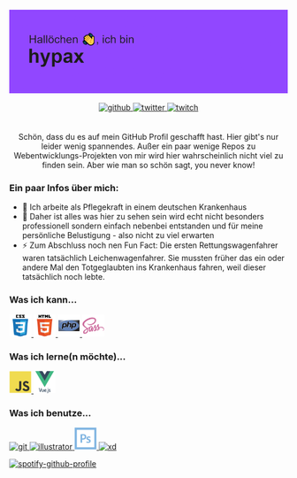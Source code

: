 ![header](https://github.com/hypaxx/hypaxx/blob/main/header.png?raw=true "header")

<div align="center">
<a href="https://github.com/itshypax" target="_blank">
<img src=https://img.shields.io/badge/github-%2324292e.svg?&style=for-the-badge&logo=github&logoColor=white alt=github style="margin-bottom: 5px;" />
</a>
<a href="https://twitter.com/itshypax" target="_blank">
<img src=https://img.shields.io/badge/twitter-%2300acee.svg?&style=for-the-badge&logo=twitter&logoColor=white alt=twitter style="margin-bottom: 5px;" />
</a>
<a href="https://www.twitch.tv/itshypax" target="_blank">
<img src=https://img.shields.io/badge/twitch-9146FF.svg?&style=for-the-badge&logo=twitch&logoColor=white&labelColor=#fff alt=twitch style="margin-bottom: 5px;" />
</a>  
</div> <br />

<p align="center">Schön, dass du es auf mein GitHub Profil geschafft hast. Hier gibt's nur leider wenig spannendes. Außer ein paar wenige Repos zu Webentwicklungs-Projekten von mir wird hier wahrscheinlich nicht viel zu finden sein. Aber wie man so schön sagt, you never know!</p>


### Ein paar Infos über mich:
- 🏥 Ich arbeite als Pflegekraft in einem deutschen Krankenhaus
- 🤔 Daher ist alles was hier zu sehen sein wird echt nicht besonders professionell sondern einfach nebenbei entstanden und für meine persönliche Belustigung - also nicht zu viel erwarten
- ⚡ Zum Abschluss noch nen Fun Fact: Die ersten Rettungswagenfahrer waren tatsächlich Leichenwagenfahrer. Sie mussten früher das ein oder andere Mal den Totgeglaubten ins Krankenhaus fahren, weil dieser tatsächlich noch lebte.

<h3 align="left">Was ich kann...</h3>
<p align="left"> <a href="https://www.w3schools.com/css/" target="_blank" rel="noreferrer"> <img src="https://raw.githubusercontent.com/devicons/devicon/master/icons/css3/css3-original-wordmark.svg" alt="css3" width="40" height="40"/> </a> <a href="https://www.w3.org/html/" target="_blank" rel="noreferrer"> <img src="https://raw.githubusercontent.com/devicons/devicon/master/icons/html5/html5-original-wordmark.svg" alt="html5" width="40" height="40"/> </a> <a href="https://www.php.net" target="_blank" rel="noreferrer"> <img src="https://raw.githubusercontent.com/devicons/devicon/master/icons/php/php-original.svg" alt="php" width="40" height="40"/> </a> <a href="https://sass-lang.com" target="_blank" rel="noreferrer"> <img src="https://raw.githubusercontent.com/devicons/devicon/master/icons/sass/sass-original.svg" alt="sass" width="40" height="40"/> </a> </p>

<h3 align="left">Was ich lerne(n möchte)...</h3>
<p align="left"> <a href="https://developer.mozilla.org/en-US/docs/Web/JavaScript" target="_blank" rel="noreferrer"> <img src="https://raw.githubusercontent.com/devicons/devicon/master/icons/javascript/javascript-original.svg" alt="javascript" width="40" height="40"/> </a> <a href="https://vuejs.org/" target="_blank" rel="noreferrer"> <img src="https://raw.githubusercontent.com/devicons/devicon/master/icons/vuejs/vuejs-original-wordmark.svg" alt="vuejs" width="40" height="40"/> </a> </p>

<h3 align="left">Was ich benutze...</h3>
<p align="left"> <a href="https://git-scm.com/" target="_blank" rel="noreferrer"> <img src="https://www.vectorlogo.zone/logos/git-scm/git-scm-icon.svg" alt="git" width="40" height="40"/> </a> <a href="https://www.adobe.com/in/products/illustrator.html" target="_blank" rel="noreferrer"> <img src="https://www.vectorlogo.zone/logos/adobe_illustrator/adobe_illustrator-icon.svg" alt="illustrator" width="40" height="40"/> </a> <a href="https://www.photoshop.com/en" target="_blank" rel="noreferrer"> <img src="https://raw.githubusercontent.com/devicons/devicon/master/icons/photoshop/photoshop-line.svg" alt="photoshop" width="40" height="40"/> </a> <a href="https://www.adobe.com/products/xd.html" target="_blank" rel="noreferrer"> <img src="https://cdn.worldvectorlogo.com/logos/adobe-xd.svg" alt="xd" width="40" height="40"/> </a> </p>

<!--[![Spotify](https://novatorem-hypaxx.vercel.app/api/spotify)](https://open.spotify.com/user/hayapax)-->
[![spotify-github-profile](https://spotify-github-profile.vercel.app/api/view?uid=hayapax&cover_image=true&theme=default&bar_color=9147ff&bar_color_cover=true)](https://spotify-github-profile.vercel.app/api/view?uid=hayapax&redirect=true)

<br />
